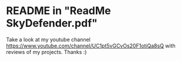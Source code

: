 # README in "ReadMe SkyDefender.pdf"
Take a look at my youtube channel https://www.youtube.com/channel/UC1pt5vGCvOs20F1otiQa8sQ with reviews of my projects.
Thanks :)
